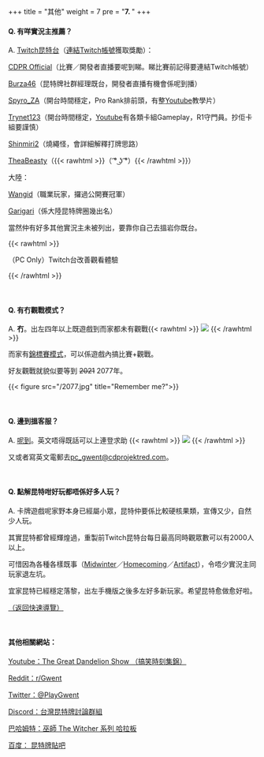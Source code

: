 +++
title = "其他"
weight = 7
pre = "<b>7. </b>"
+++

#### Q. 有咩實況主推薦？

A. [Twitch昆特台](https://www.twitch.tv/directory/game/Gwent%3A%20The%20Witcher%20Card%20Game)（[連結Twitch帳號](https://www.playgwent.com/en/twitch-drops)獲取獎勵）：

[CDPR Official](https://www.twitch.tv/cdprojektred/)（比賽／開發者直播要呢到睇。睇比賽前記得要連結Twitch帳號）

[Burza46](https://www.twitch.tv/burza46/)（昆特牌社群經理既台，開發者直播有機會係呢到播）

[Spyro_ZA](https://www.twitch.tv/spyro_za/)（開台時間穩定，Pro Rank排前頭，有整[Youtube](https://www.youtube.com/channel/UCL3pNEgCMctHbqHHr2Ceq3A)教學片）

[Trynet123](https://www.twitch.tv/trynet123)（開台時間穩定，[Youtube](https://www.youtube.com/user/trynet123/featured)有各類卡組Gameplay，R1守門員。抄佢卡組要謹慎）

[Shinmiri2](https://www.twitch.tv/shinmiri2/)（燒繩怪，會詳細解釋打牌思路）

[TheaBeasty](https://www.twitch.tv/theabeasty)（{{< rawhtml >}}<MO>（ ͡° ͜ʖ ͡°）</MO>{{< /rawhtml >}}）

大陸：

[Wangid](https://www.huya.com/wangid)（職業玩家，攞過公開賽冠軍）

[Garigari](https://www.douyu.com/985317)（係大陸昆特牌圈幾出名）

當然仲有好多其他實況主未被列出，要靠你自己去搵岩你既台。

{{< rawhtml >}}
<div class="expand">
    <div
        class="expand-label"
        style="cursor: pointer;"
        onclick="$h = $(this);$h.next('div').slideToggle(100,function () {$h.children('i').attr('class',function () {return $h.next('div').is(':visible') ? 'fas fa-chevron-down' : 'fas fa-chevron-right';});});"
    >
        <i style="font-size: x-small;" class="fas fa-chevron-right"></i><MO>（PC Only）</MO><bold>Twitch台改善觀看體驗</bold>
    </div>
    <div class="expand-content" style="display: none">
        <pre><code class="hljs">安裝瀏覽器插件<a href="https://betterttv.com/" style="font-weight: bold; display: initial;">BetterTTV。</a><br/>安裝前：<br/><br/><span style="display: inline-block;"><img src="/bttvBefore.jpg" style="margin: unset;"/></span><br/>安裝後（留意聊天室多左大量Emote）：<br/><br/><span style="display: inline-block;"><img src="/bttvAfter.jpg" style="margin: unset;"/></span><br/>如果有Twitch帳號，登入後按右上角自己頭像會彈出一列野，入面可以搵到BTTV設定。<br/><br/>呢個唔止睇昆特有用：基本上外國既實況主全部都會用BetterTTV既Emote。</code><span class="copy-to-clipboard" title="Copy to clipboard"></span></pre>
    </div>
</div>

{{< /rawhtml >}}

&nbsp;

#### Q. 有冇觀戰模式？

A. __冇__。出左四年以上既遊戲到而家都未有觀戰{{< rawhtml >}}
<img src="/sosad.gif" style="display: inline-block; margin: unset;"/>
{{< /rawhtml >}}

而家有[錦標賽模式](https://tournaments.playgwent.com/about)，可以係遊戲內搞比賽+觀戰。

好友觀戰就貌似要等到 ~~2021~~ 2077年。

{{< figure src="/2077.jpg" title="Remember me?">}}

&nbsp;

#### Q. 邊到搵客服？

A. [呢到](https://support.cdprojektred.com/en/gwent/pc)。英文唔得既話可以上連登求助 {{< rawhtml >}}
<img src="/sosad.gif" style="display: inline-block; margin: unset;"/>
{{< /rawhtml >}}

又或者寫英文電郵去[pc_gwent@cdprojektred.com](mailto:pc_gwent@cdprojektred.com)。 

&nbsp;

#### Q. 點解昆特咁好玩都唔係好多人玩？

A. 卡牌遊戲呢家野本身已經屬小眾，昆特仲要係比較硬核果類，宣傳又少，自然少人玩。

其實昆特都曾經輝煌過，重製前Twitch昆特台每日最高同時觀眾數可以有2000人以上。

可惜因為各種各樣既事（[Midwinter](https://youtu.be/pUyVbMKotUY)／[Homecoming](https://tieba.baidu.com/p/6330985924)／[Artifact](https://store.steampowered.com/app/583950/Artifact/)），令唔少實況主同玩家退左坑。

宜家昆特已經穩定落黎，出左手機版之後多左好多新玩家。希望昆特愈做愈好啦。

[（返回快速導覽）](../#快速導覽)

&nbsp;

#### 其他相關網站：

[Youtube：The Great Dandelion Show （搞笑時刻集錦）](https://www.youtube.com/channel/UCjkcfCDhJlzw_jazRjkAaTQ)

[Reddit：r/Gwent](https://www.reddit.com/r/gwent/)

[Twitter：@PlayGwent](https://twitter.com/PlayGwent)

[Discord：台灣昆特牌討論群組](https://discord.gg/QZBDB8n)

[巴哈姆特：巫師 The Witcher 系列 哈拉板](https://forum.gamer.com.tw/B.php?bsn=7364)

[百度： 昆特牌貼吧](https://tieba.baidu.com/f?kw=昆特牌)